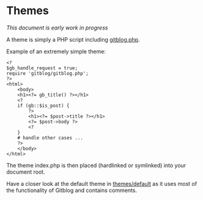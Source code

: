 # Themes

*This document is early work in progress*

A theme is simply a PHP script including [gitblog.php](../gitblog.php).

Example of an extremely simple theme:

	<?
	$gb_handle_request = true;
	require 'gitblog/gitblog.php';
	?>
	<html>
		<body>
		<h1><?= gb_title() ?></h1>
		<?
		if (gb::$is_post) {
			?>
			<h1><?= $post->title ?></h1>
			<?= $post->body ?>
			<?
		}
		# handle other cases ...
		?>
		</body>
	</html>

The theme index.php is then placed (hardlinked or symlinked) into your document root.

Have a closer look at the default theme in [themes/default](../themes/default) as it uses most of the 
functionality of Gitblog and contains comments.
